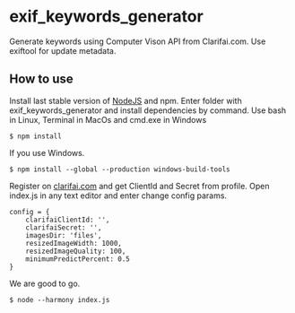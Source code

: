 # exif_keywords_generator
Generate keywords using Computer Vison API from Clarifai.com. Use exiftool for update metadata.

## How to use
Install last stable version of [NodeJS](https://nodejs.org) and npm.
Enter folder with exif_keywords_generator and install dependencies by command. Use bash in Linux, Terminal in MacOs and cmd.exe in Windows
```
$ npm install
```
If you use Windows.
```
$ npm install --global --production windows-build-tools
```
Register on [clarifai.com](https://clarifai.com) and get ClientId and Secret from profile.
Open index.js in any text editor and enter change config params.
```
config = {
    clarifaiClientId: '',
    clarifaiSecret: '',
    imagesDir: 'files',
    resizedImageWidth: 1000,
    resizedImageQuality: 100,
    minimumPredictPercent: 0.5
}
```
We are good to go.
```
$ node --harmony index.js
```